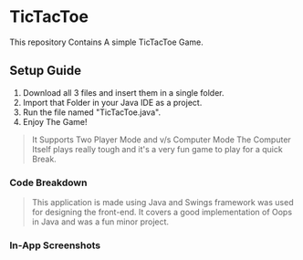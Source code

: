 # TicTacToe
This repository Contains A simple TicTacToe Game.

## Setup Guide
1. Download all 3 files and insert them in a single folder.
2. Import that Folder in your Java IDE as a project.
3. Run the file named "TicTacToe.java".
4. Enjoy The Game!

> It Supports Two Player Mode and v/s Computer Mode
> The Computer Itself plays really tough and it's a very fun game to play for a quick Break.

### Code Breakdown
> This application is made using Java and Swings framework was used for designing the front-end.
> It covers a good implementation of Oops in Java and was a fun minor project.

### In-App Screenshots
